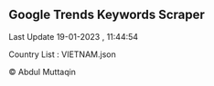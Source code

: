 

## Google Trends Keywords Scraper 
 
Last Update 19-01-2023 , 11:44:54

Country List :
VIETNAM.json



© Abdul Muttaqin 
